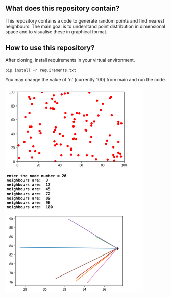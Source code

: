 ## What does this repository contain?
This repository contains a code to generate random points and find nearest neighbours. The main goal is to understand point distribution in dimensional space and to visualise these in graphical format.

## How to use this repository?
After cloning, install requirements in your virtual environment.

	pip install -r requirements.txt

You may change the value of 'n' (currently 100) from main and run the code.

![alt text](https://github.com/shivekchhabra/nearest_neighbours/blob/master/output%20image.png)
